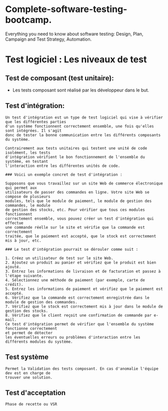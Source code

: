 # Complete-software-testing-bootcamp.
Everything you need to know about software testing: Design, Plan, Campaign and Test Strategy, Automation.

# Test logiciel : Les niveaux de test  

## Test de composant (test unitaire):  
   - Les tests composant sont réalisé par les développeur dans le but.  

## Test d'intégration:  
    Un test d'intégration est un type de test logiciel qui vise à vérifier que les différentes parties  
    d'un système fonctionnent correctement ensemble, une fois qu'elles sont intégrées. Il s'agit  
    donc de tester la bonne communication entre les différents composants du système.  

    Contrairement aux tests unitaires qui testent une unité de code isolément, les tests 
    d'intégration vérifient le bon fonctionnement de l'ensemble du système, en testant  
    l'interaction entre les différentes unités de code.  

    ### Voici un exemple concret de test d'intégration :  

    Supposons que vous travaillez sur un site Web de commerce électronique qui permet aux  
    utilisateurs de passer des commandes en ligne. Votre site Web se compose de plusieurs  
    modules, tels que le module de paiement, le module de gestion des commandes, le module  
    de gestion des stocks, etc. Pour vérifier que tous ces modules fonctionnent  
    correctement ensemble, vous pouvez créer un test d'intégration qui effectue  
    une commande réelle sur le site et vérifie que la commande est correctement  
    traitée, que le paiement est accepté, que le stock est correctement mis à jour, etc.  

    ### Le test d'intégration pourrait se dérouler comme suit :

    1. Créez un utilisateur de test sur le site Web.
    2. Ajoutez un produit au panier et vérifiez que le produit est bien ajouté.
    3. Entrez les informations de livraison et de facturation et passez à l'étape suivante.
    4. Sélectionnez une méthode de paiement (par exemple, carte de crédit).
    5. Entrez les informations de paiement et vérifiez que le paiement est accepté.
    6. Vérifiez que la commande est correctement enregistrée dans le module de gestion des commandes.
    7. Vérifiez que le stock est correctement mis à jour dans le module de gestion des stocks.
    8. Vérifiez que le client reçoit une confirmation de commande par e-mail.
    Ce test d'intégration permet de vérifier que l'ensemble du système fonctionne correctement  
    et permet de détecter  
    les éventuelles erreurs ou problèmes d'interaction entre les différents modules du système.  

## Test système
    Permet la Validation des tests composant. En cas d'anomalie l'équipe dev est en charge de  
    trouver une solution.  

## Test d'acceptation 
    Phase de recette ou VSR
